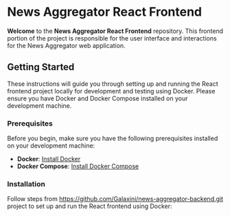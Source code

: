 # News Aggregator React Frontend

**Welcome** to the **News Aggregator React Frontend** repository. This frontend portion of the project is responsible for the user interface and interactions for the News Aggregator web application.

## Getting Started

These instructions will guide you through setting up and running the React frontend project locally for development and testing using Docker. Please ensure you have Docker and Docker Compose installed on your development machine.

### Prerequisites

Before you begin, make sure you have the following prerequisites installed on your development machine:

- **Docker**: [Install Docker](https://docs.docker.com/get-docker/)
- **Docker Compose**: [Install Docker Compose](https://docs.docker.com/compose/install/)

### Installation

Follow steps from https://github.com/Galaxini/news-aggregator-backend.git project to set up and run the React frontend using Docker:
